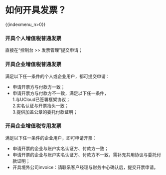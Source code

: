# 如何开具发票？

{{indexmenu_n>0}}

### 开具个人增值税普通发票

直接在“控制台 \>\> 发票管理”提交申请；  

### 开具企业增值税普通发票

满足以下任一条件的个人或企业用户，都可提交申请：

  - 申请开票方与付款方一致；  
  - 申请开票方与付款方不一致，满足以下任一条件，\
    1.与UCloud已签署框架协议；  
    2.实名认证与开票抬头一致；  
    3.提供加盖公章的委托付款证明；  
        
### 开具企业增值税专用发票

满足以下任一条件的企业用户，即可申请开票：

  - 申请开票的企业与账户实名认证方、付款方一致；  
  - 申请开票的企业与账户实名认证方、付款方不一致，需补充共用协议与委托付款证明；  
  - 开具境外公司invoice：请联系客户经理与财务中心确认后，提交开票申请。
